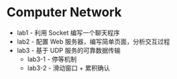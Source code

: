 # Computer Network
- lab1 - 利用 Socket 编写一个聊天程序
- lab2 - 配置 Web 服务器，编写简单页面，分析交互过程
- lab3 - 基于 UDP 服务的可靠数据传输
  - lab3-1 - 停等机制
  - lab3-2 - 滑动窗口 + 累积确认